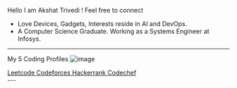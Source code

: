 Hello I am Akshat Trivedi ! 
Feel free to connect 

 *    Love Devices, Gadgets,  Interests reside in AI and DevOps.
 *    A Computer Science Graduate. Working as a Systems Engineer at Infosys.

---
My 5 Coding Profiles
![image](https://github.com/user-attachments/assets/d9b6d530-aeac-460b-8d97-83b9b0d218ef)

  <div style="text-shadow : text-shadow: 0 0 2px #fff;">
    <a href="https://leetcode.com/u/akshattrivedi9">&#9;&#9;&#9;&#9;    Leetcode    &#9;&#9;&#9;&#9;</a> 
    <a href="https://codeforces.com/profile/akshattrivedi9">&#9;&#9;&#9;&#9;    Codeforces    &#9;&#9;&#9;&#9;</a> 
    <a href="https://www.hackerrank.com/profile/akshat_trivedi">&#9;&#9;&#9;&#9;    Hackerrank    &#9;&#9;&#9;&#9;</a> 
    <a href="https://www.codechef.com/users/akshattrivedi9">&#9;&#9;&#9;&#9;    Codechef    &#9;&#9;&#9;&#9;</a>
  </div>
  ---

